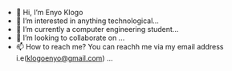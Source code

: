 - 👋 Hi, I’m Enyo Klogo
- 👀 I’m interested in anything technological...
- 🌱 I’m currently a computer engineering student...
- 💞️ I’m looking to collaborate on ...
- 📫 How to reach me? You can reachh me via my email address i.e(klogoenyo@gmail.com) ...

<!---
ekklogo/ekklogo is a ✨ special ✨ repository because its `README.md` (this file) appears on your GitHub profile.
You can click the Preview link to take a look at your changes.
--->
